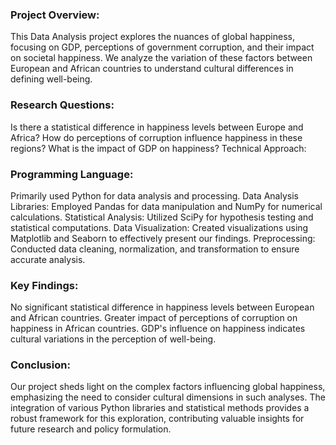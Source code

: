 <h3>Project Overview:</h3>
This Data Analysis project explores the nuances of global happiness, focusing on GDP, perceptions of government corruption, and their impact on societal happiness. We analyze the variation of these factors between European and African countries to understand cultural differences in defining well-being.

<h3>Research Questions:</h3>
Is there a statistical difference in happiness levels between Europe and Africa?
How do perceptions of corruption influence happiness in these regions?
What is the impact of GDP on happiness?
Technical Approach:

<h3>Programming Language:</h3> 
Primarily used Python for data analysis and processing.
Data Analysis Libraries: Employed Pandas for data manipulation and NumPy for numerical calculations.
Statistical Analysis: Utilized SciPy for hypothesis testing and statistical computations.
Data Visualization: Created visualizations using Matplotlib and Seaborn to effectively present our findings.
Preprocessing: Conducted data cleaning, normalization, and transformation to ensure accurate analysis.

<h3>Key Findings:</h3>
No significant statistical difference in happiness levels between European and African countries.
Greater impact of perceptions of corruption on happiness in African countries.
GDP's influence on happiness indicates cultural variations in the perception of well-being.

<h3>Conclusion:</h3>
Our project sheds light on the complex factors influencing global happiness, emphasizing the need to consider cultural dimensions in such analyses. The integration of various Python libraries and statistical methods provides a robust framework for this exploration, contributing valuable insights for future research and policy formulation.
